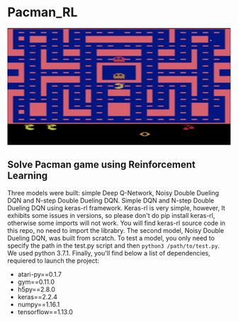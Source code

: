# Pacman_RL
![](pacman.gif)


 ## Solve Pacman game using Reinforcement Learning

Three models were built: simple Deep Q-Network, Noisy Double Dueling DQN and N-step Double Dueling DQN.
Simple DQN and N-step Double Dueling DQN using keras-rl framework. 
Keras-rl is very simple, however, It exhibits some issues in versions, so please don't do pip install keras-rl, otherwise some imports will not work.
You will find keras-rl source code in this repo, no need to import the librabry.
The second model, Noisy Double Dueling DQN, was built from scratch.
To test a model, you only need to specify the path in the test.py script and then ```python3 /path/to/test.py```. We used python 3.7.1.
Finally, you'll find below a list of dependencies, requiered to launch the project:
- atari-py==0.1.7 
- gym==0.11.0 
- h5py==2.8.0 
- keras==2.2.4  
- numpy==1.16.1
- tensorflow==1.13.0

